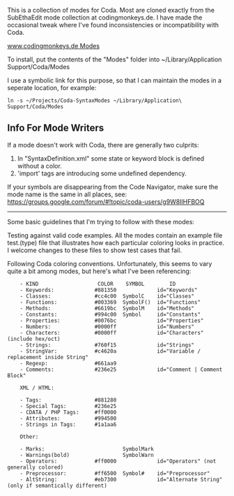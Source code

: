 This is a collection of modes for Coda. Most are cloned exactly from the SubEthaEdit
mode collection at codingmonkeys.de. I have made the occasional tweak where I've found
inconsistencies or incompatibility with Coda.

[www.codingmonkeys.de Modes](http://www.codingmonkeys.de/subethaedit/modes.html)

To install, put the contents of the "Modes" folder into
~/Library/Application Support/Coda/Modes

I use a symbolic link for this purpose, so that I can maintain the modes in a
seperate location, for example:

    ln -s ~/Projects/Coda-SyntaxModes ~/Library/Application\ Support/Coda/Modes

## Info For Mode Writers

If a mode doesn't work with Coda, there are generally two culprits:

1. In "SyntaxDefinition.xml" some state or keyword block is defined without a color.
2. 'import' tags are introducing some undefined dependency.

If your symbols are disappearing from the Code Navigator, make sure the mode name is the same
in all places, see: https://groups.google.com/forum/#!topic/coda-users/g9W8IlHFBOQ

----

Some basic guidelines that I'm trying to follow with these modes:

Testing against valid code examples. All the modes contain an example file test.(type) file that
illustrates how each particular coloring looks in practice. I welcome changes to these files to
show test cases that fail.

Following Coda coloring conventions. Unfortunately, this seems to vary quite a bit among modes, but
here's what I've been referencing:

		- KIND                   COLOR    SYMBOL        ID
		- Keywords:             #881350             id="Keywords"
		- Classes:              #cc4c00  SymbolC    id="Classes"
		- Functions:            #003369  SymbolF()  id="Functions"
		- Methods:              #6619bc  SymbolM    id="Methods"
		- Constants:            #994c00  Symbol     id="Constants"
		- Properties:           #0076bc             id="Properties"
		- Numbers:              #0000ff             id="Numbers"
		- Characters:           #0000ff             id="Characters" (include hex/oct)
		- Strings:              #760f15             id="Strings"
		- StringVar:            #c4620a             id="Variable / replacement inside String"
		- Regexp:               #661aa9             
		- Comments:             #236e25             id="Comment | Comment Block"
		
		XML / HTML:
		
		- Tags:                 #881280
		- Special Tags:         #236e25
		- CDATA / PHP Tags:     #ff0000
		- Attributes:           #994500
		- Strings in Tags:      #1a1aa6
		
		Other:  
		
		- Marks:                         SymbolMark
		- Warnings(bold)                 SymbolWarn
		- Operators:            #ff0000             id="Operators" (not generally colored)
		- Preprocessor:         #ff6500  Symbol#    id="Preprocessor"
		- AltString:            #eb7300             id="Alternate String" (only if semantically different)